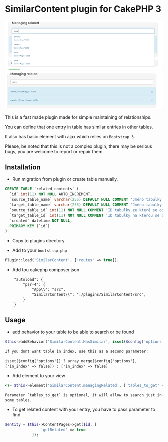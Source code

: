 # SimilarContent plugin for CakePHP 3

![alt text](/related1.png "Logo Title Text 1")
![alt text](/related2.png "Logo Title Text 1")


This is a fast made plugin made for simple maintaining of relationships.

You can define that one entry in table has similar entries in other tables.

It also has basic element with ajax which relies on `Bootstrap 3`.

Please, be noted that this is not a complex plugin, there may be serious bugs, you are welcome to report or repair them.

## Installation 

 - Run migration from plugin or create table manually.
```SQL
CREATE TABLE `related_contents` (
  `id` int(11) NOT NULL AUTO_INCREMENT,
  `source_table_name` varchar(255) DEFAULT NULL COMMENT 'Jméno tabulky ze které se odkazuje',
  `target_table_name` varchar(255) DEFAULT NULL COMMENT 'Jméno tabulky na kterou se odkazuje',
  `source_table_id` int(11) NOT NULL COMMENT 'ID tabulky ze které se odkazuje',
  `target_table_id` int(11) NOT NULL COMMENT 'ID tabulky na kterou se odkazuje',
  `created` datetime NOT NULL,
  PRIMARY KEY (`id`)
)
```

 - Copy to plugins directory
 
 - Add to your `bootstrap.php`
```PHP
Plugin::load('SimilarContent', ['routes' => true]);
```
 - Add tou cakephp composer.json
```Composer
    "autoload": {
        "psr-4": {
            "App\\": "src",
            "SimilarContent\\": "./plugins/SimilarContent/src",
        }
    }
```

## Usage
 - add behavior to your table to be able to search or be found
```PHP
$this->addBehavior('SimilarContent.HasSimilar', isset($config['options']) ? $config['options'] : []);
```
	If you dont want table in index, use this as a second parameter:
```isset($config['options']) ? array_merge($config['options'], ['in_index' => false]) : ['in_index' => false]```
 - Add element to your view
```PHP
<?= $this->element('SimilarContent.managingRelated', ['tables_to_get' => ['ContentNews', 'ContentPages']]) ?>
```
	Parameter `tables_to_get` is optional, it will allow to search just in some tables.

 - To get related content with your entry, you have to pass parameter to find
```PHP
$entity = $this->ContentPages->get($id, [
				'getRelated' => true
			]);
```


